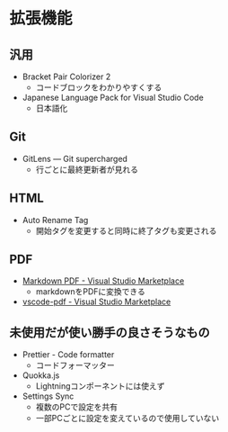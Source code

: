 # 拡張機能
## 汎用
- Bracket Pair Colorizer 2
    - コードブロックをわかりやすくする
- Japanese Language Pack for Visual Studio Code
    - 日本語化
## Git
- GitLens — Git supercharged
    - 行ごとに最終更新者が見れる
## HTML
- Auto Rename Tag
    - 開始タグを変更すると同時に終了タグも変更される
## PDF
- [Markdown PDF - Visual Studio Marketplace](https://marketplace.visualstudio.com/items?itemName=yzane.markdown-pdf)
    - markdownをPDFに変換できる
- [vscode-pdf - Visual Studio Marketplace](https://marketplace.visualstudio.com/items?itemName=tomoki1207.pdf)


## 未使用だが使い勝手の良さそうなもの
- Prettier - Code formatter
    - コードフォーマッター
- Quokka.js
    - Lightningコンポーネントには使えず
- Settings Sync
    - 複数のPCで設定を共有
    - 一部PCごとに設定を変えているので使用していない
